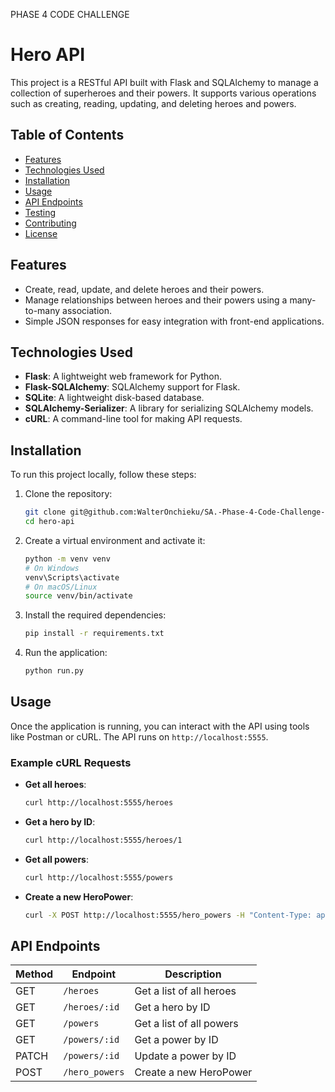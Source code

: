 PHASE 4 CODE CHALLENGE
# Hero API

This project is a RESTful API built with Flask and SQLAlchemy to manage a collection of superheroes and their powers. It supports various operations such as creating, reading, updating, and deleting heroes and powers.

## Table of Contents

- [Features](#features)
- [Technologies Used](#technologies-used)
- [Installation](#installation)
- [Usage](#usage)
- [API Endpoints](#api-endpoints)
- [Testing](#testing)
- [Contributing](#contributing)
- [License](#license)

## Features

- Create, read, update, and delete heroes and their powers.
- Manage relationships between heroes and their powers using a many-to-many association.
- Simple JSON responses for easy integration with front-end applications.

## Technologies Used

- **Flask**: A lightweight web framework for Python.
- **Flask-SQLAlchemy**: SQLAlchemy support for Flask.
- **SQLite**: A lightweight disk-based database.
- **SQLAlchemy-Serializer**: A library for serializing SQLAlchemy models.
- **cURL**: A command-line tool for making API requests.

## Installation

To run this project locally, follow these steps:

1. Clone the repository:
    ```bash
    git clone git@github.com:WalterOnchieku/SA.-Phase-4-Code-Challenge-Superheroes.git
    cd hero-api
    ```

2. Create a virtual environment and activate it:
    ```bash
    python -m venv venv
    # On Windows
    venv\Scripts\activate
    # On macOS/Linux
    source venv/bin/activate
    ```

3. Install the required dependencies:
    ```bash
    pip install -r requirements.txt
    ```

4. Run the application:
    ```bash
    python run.py
    ```

## Usage

Once the application is running, you can interact with the API using tools like Postman or cURL. The API runs on `http://localhost:5555`.

### Example cURL Requests

- **Get all heroes**:
    ```bash
    curl http://localhost:5555/heroes
    ```

- **Get a hero by ID**:
    ```bash
    curl http://localhost:5555/heroes/1
    ```

- **Get all powers**:
    ```bash
    curl http://localhost:5555/powers
    ```

- **Create a new HeroPower**:
    ```bash
    curl -X POST http://localhost:5555/hero_powers -H "Content-Type: application/json" -d '{"strength": "Average", "power_id": 1, "hero_id": 3}'
    ```

## API Endpoints

| Method | Endpoint             | Description                                    |
|--------|----------------------|------------------------------------------------|
| GET    | `/heroes`            | Get a list of all heroes                      |
| GET    | `/heroes/:id`        | Get a hero by ID                              |
| GET    | `/powers`            | Get a list of all powers                      |
| GET    | `/powers/:id`        | Get a power by ID                             |
| PATCH  | `/powers/:id`        | Update a power by ID                          |
| POST   | `/hero_powers`       | Create a new HeroPower                        |




